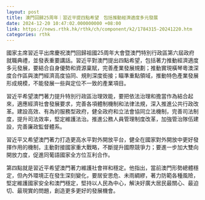 ```yaml
---
layout: post
title: 澳門回歸25周年｜習近平提四點希望　包括推動經濟適度多元發展
date: 2024-12-20 10:47:02.000000000 +08:00
link: https://news.rthk.hk/rthk/ch/component/k2/1784315-20241220.htm
categories: rthk
---
```


國家主席習近平出席慶祝澳門回歸祖國25周年大會暨澳門特別行政區第六屆政府就職典禮，並發表重要講話。習近平對澳門提出四點希望，包括著力推動經濟適度多元發展，要結合自身優勢和資源稟賦，完善產業發展規劃；推動實現橫琴粵澳深度合作區與澳門經濟高度協同、規則深度銜接；瞄準重點領域，推動特色產業發展形成規模，不能發展一些與定位不一致的產業項目。

習近平希望澳門著力提升特別行政區治理效能，要把依法治理和擔當作為結合起來，適應經濟社會發展要求，完善各項體制機制和法律法規，深入推進公共行政改革。建設高效、有為的服務型政府，健全政府和立法會協同立法機制，完善司法制度，提升司法效率，堅定維護法治。推進公務人員管理制度改革，加強管治隊伍建設，完善廉政監督體系。

習近平又希望澳門著力打造更高水平對外開放平台，健全在國家對外開放中更好發揮作用的機制，主動對接國家重大戰略，不斷提升國際競爭力；要進一步加大雙向開放力度，促進同葡語國家全方位互利合作。

第四點就是習近平希望澳門著力維護社會祥和穩定。他指出，當前澳門形勢總體穩定，但內外環境正在發生深刻變化，要居安思危、未雨綢繆，著力防範各種風險，堅定維護國家安全和澳門穩定，堅持以人民為中心，解決好廣大居民最關心、最迫切、最現實的問題，創造更多更好的發展機會。
